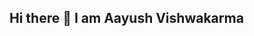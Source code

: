 ## Hi there 👋 I am Aayush Vishwakarma 

<!--
**AayushVishwakarma8/AayushVishwakarma8** is a ✨ _special_ ✨ repository because its `README.md` (this file) appears on your GitHub profile.

Results-driven data analyst with expertise in Python, SQL, and Power BI. Strong in data cleaning, analysis, and creating insightful visualizations. Effective communicator with a problem-solving mindset and adept at using Generative AI. Quick learner with a knack for adopting new technology stacks.

- 🔭 I’m currently working on ...
- 🌱 I’m currently learning ...
- 👯 I’m looking to collaborate on ...
- 🤔 I’m looking for help with ...
- 💬 Ask me about ...
- 📫 How to reach me: ...
- 😄 Pronouns: ...
- ⚡ Fun fact: ...
-->
